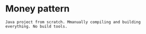 # Money pattern
    Java project from scratch. Mmanually compiling and building everything. No build tools. 

